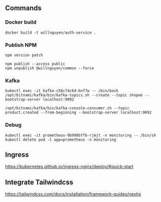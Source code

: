 
## Commands
### Docker build
``` 
docker build -t willnguyen/auth-service .
```
### Publish NPM 
```
npm version patch

npm publish --access public 
npm unpublish @willnguyen/common --force
```

### Kafka
```
kubectl exec -it kafka-c56c74c6d-bnf7w -- /bin/bash
/opt/bitnami/kafka/bin/kafka-topics.sh --create --topic shopee --bootstrap-server localhost:9092

/opt/bitnami/kafka/bin/kafka-console-consumer.sh --topic product.created --from-beginning --bootstrap-server localhost:9092

```

### Debug
```
kubectl exec -it prometheus-9b998bffb-rjmjt -n monitoring -- /bin/sh
kubectl delete pod -l app=prometheus -n monitoring
```
## Ingress
https://kubernetes.github.io/ingress-nginx/deploy/#quick-start

## Integrate Tailwindcss
https://tailwindcss.com/docs/installation/framework-guides/nextjs
